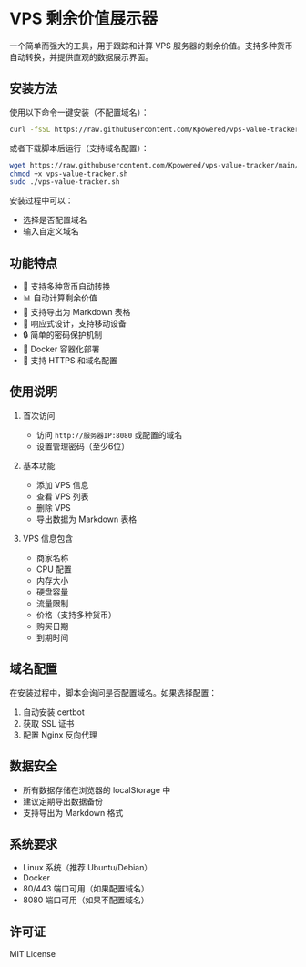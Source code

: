 # VPS 剩余价值展示器

一个简单而强大的工具，用于跟踪和计算 VPS 服务器的剩余价值。支持多种货币自动转换，并提供直观的数据展示界面。

## 安装方法

使用以下命令一键安装（不配置域名）：

```bash
curl -fsSL https://raw.githubusercontent.com/Kpowered/vps-value-tracker/main/vps-value-tracker.sh | sudo bash
```

或者下载脚本后运行（支持域名配置）：

```bash
wget https://raw.githubusercontent.com/Kpowered/vps-value-tracker/main/vps-value-tracker.sh
chmod +x vps-value-tracker.sh
sudo ./vps-value-tracker.sh
```

安装过程中可以：
- 选择是否配置域名
- 输入自定义域名

## 功能特点

- 🔄 支持多种货币自动转换
- 📊 自动计算剩余价值
- 📝 支持导出为 Markdown 表格
- 📱 响应式设计，支持移动设备
- 🔒 简单的密码保护机制
- 🐳 Docker 容器化部署
- 🔐 支持 HTTPS 和域名配置

## 使用说明

1. 首次访问
   - 访问 `http://服务器IP:8080` 或配置的域名
   - 设置管理密码（至少6位）

2. 基本功能
   - 添加 VPS 信息
   - 查看 VPS 列表
   - 删除 VPS
   - 导出数据为 Markdown 表格

3. VPS 信息包含
   - 商家名称
   - CPU 配置
   - 内存大小
   - 硬盘容量
   - 流量限制
   - 价格（支持多种货币）
   - 购买日期
   - 到期时间

## 域名配置

在安装过程中，脚本会询问是否配置域名。如果选择配置：
1. 自动安装 certbot
2. 获取 SSL 证书
3. 配置 Nginx 反向代理

## 数据安全

- 所有数据存储在浏览器的 localStorage 中
- 建议定期导出数据备份
- 支持导出为 Markdown 格式

## 系统要求

- Linux 系统（推荐 Ubuntu/Debian）
- Docker
- 80/443 端口可用（如果配置域名）
- 8080 端口可用（如果不配置域名）

## 许可证

MIT License


